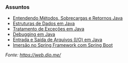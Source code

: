 ### Assuntos

* [Entendendo Métodos, Sobrecargas e Retornos Java](https://github.com/Tati-Ramos/Java-Exercises/tree/master/Dio/src/entendendo)
* [Estruturas de Dados em Java](https://github.com/Tati-Ramos/Java-Exercises/tree/master/Dio/src/entendendo/estruturadedados)
* [Tratamento de Exceções em Java](https://github.com/Tati-Ramos/Java-Exercises/tree/master/Dio/src/entendendo/tratamentodeexcecoes)
* [Debugging em Java](https://github.com/Tati-Ramos/Java-Exercises/tree/master/Dio/src/entendendo/debugging)
* [Entrada e Saída de Arquivos (I/O) em Java](https://github.com/Tati-Ramos/Java-Exercises/tree/master/Dio/src/entendendo/io)
* [Imersão no Spring Framework com Spring Boot]()



_Fonte: https://web.dio.me/_
